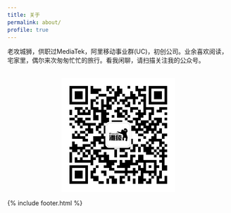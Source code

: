 ```yaml
---
title: 关于
permalink: about/
profile: true
---
```

老攻城狮，供职过MediaTek，阿里移动事业群(UC)，初创公司。业余喜欢阅读，宅家里，偶尔来次匆匆忙忙的旅行。看我闲聊，请扫描关注我的公众号。
<br><br>
<div align="center">
	<img src="https://raw.githubusercontent.com/hncoder/hncoder.github.io/master/assets/images/qrcode_for_hncoder.jpg" style="margin: 0 auto;">
</div>


{% include footer.html %}
